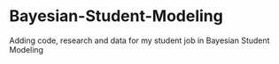 # Bayesian-Student-Modeling
Adding code, research and data for my student job in Bayesian Student Modeling
